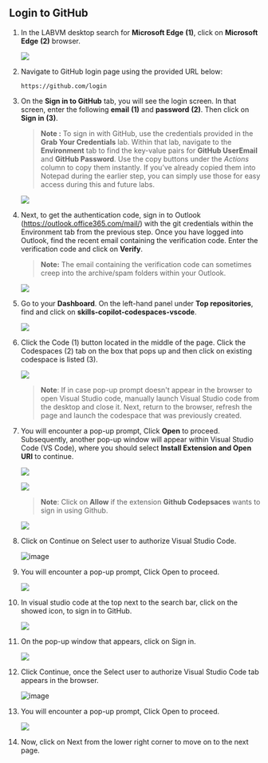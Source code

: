 ## Login to GitHub

1. In the LABVM desktop search for **Microsoft Edge** **(1)**, click on **Microsoft Edge** **(2)** browser.

   ![](../media/Edge.png)

1. Navigate to GitHub login page using the provided URL below:
   ```
   https://github.com/login
   ```
1. On the **Sign in to GitHub** tab, you will see the login screen. In that screen, enter the following **email** **(1)** and **password** **(2)**. Then click on **Sign in** **(3)**. 

   >**Note :** To sign in with GitHub, use the credentials provided in the **Grab Your Credentials** lab. Within that lab, navigate to the **Environment** tab to find the key-value pairs for **GitHub UserEmail** and **GitHub Password**. Use the copy buttons under the *Actions* column to copy them instantly. If you’ve already copied them into Notepad during the earlier step, you can simply use those for easy access during this and future labs.
   
   ![](../media/github-login.png)
          
1. Next, to get the authentication code, sign in to Outlook (https://outlook.office365.com/mail/) with the git credentials within the Environment tab from the previous step. Once you have logged into Outlook, find the recent email containing the verification code. Enter the verification code and click on **Verify**.

   >**Note:** The email containing the verification code can sometimes creep into the archive/spam folders within your Outlook.
   
   ![](../media/authgit.png)
   
1. Go to your **Dashboard**. On the left-hand panel under **Top repositories**, find and click on **skills-copilot-codespaces-vscode**.

   ![](../media/git1.png)

1. Click the Code (1) button located in the middle of the page. Click the Codespaces (2) tab on the box that pops up and then click on existing codespace is listed (3).

   ![](../media/git2.png)

   >**Note**: If in case pop-up prompt doesn't appear in the browser to open Visual Studio code, manually launch Visual Studio code from the desktop and close it. Next, return to the browser, refresh the page and launch the codespace that was previously created.

1. You will encounter a pop-up prompt, Click **Open** to proceed. Subsequently, another pop-up window will appear within Visual Studio Code (VS Code), where you should select **Install Extension and Open URI** to continue.

   ![](../media/open.png)
 
   ![](../media/innovation-1.png)

      >**Note**: Click on **Allow** if the extension **Github Codepsaces** wants to sign in using Github.

   ![](../media/inn-2.png)

1. Click on Continue on Select user to authorize Visual Studio Code.

   ![image](../media/vs-auth.png)
   
1. You will encounter a pop-up prompt, Click Open to proceed.

   ![](../media/open.png)

1. In visual studio code at the top next to the search bar, click on the showed icon, to sign in to GitHub.

   ![](../media/signin-to-githubcopilot-0303.png)

1. On the pop-up window that appears, click on Sign in.
   
   ![](../media/git-cop-sig.png)

1. Click Continue, once the Select user to authorize Visual Studio Code tab appears in the browser.

   ![image](../media/vs-auth.png)

1. You will encounter a pop-up prompt, Click Open to proceed.

   ![](../media/open.png)
   
1. Now, click on Next from the lower right corner to move on to the next page.
